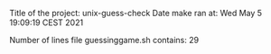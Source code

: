 Title of the project: unix-guess-check
Date make ran at: Wed May 5 19:09:19 CEST 2021

Number of lines file guessinggame.sh contains: 29
